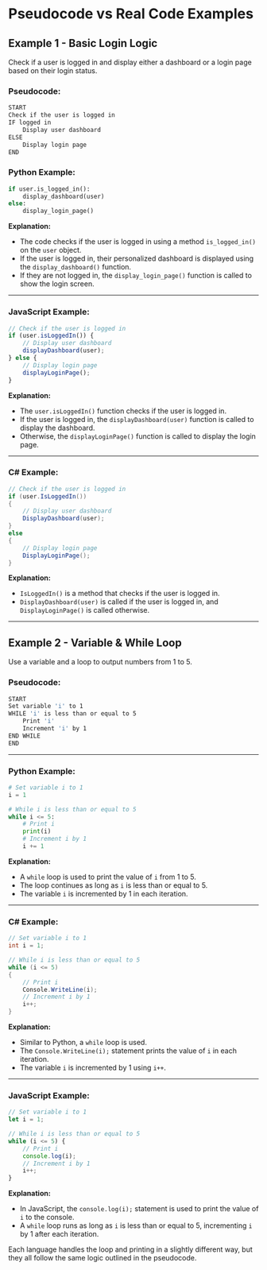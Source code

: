 # Pseudocode vs Real Code Examples

## Example 1 - Basic Login Logic

Check if a user is logged in and display either a dashboard or a login page based on their login status.

### **Pseudocode:**

```bash
START
Check if the user is logged in
IF logged in
    Display user dashboard
ELSE
    Display login page
END
```

### **Python Example:**

```python
if user.is_logged_in():
    display_dashboard(user)
else:
    display_login_page()
```

**Explanation:**

- The code checks if the user is logged in using a method `is_logged_in()` on the `user` object.
- If the user is logged in, their personalized dashboard is displayed using the `display_dashboard()` function.
- If they are not logged in, the `display_login_page()` function is called to show the login screen.

---

### **JavaScript Example:**

```javascript
// Check if the user is logged in
if (user.isLoggedIn()) {
    // Display user dashboard
    displayDashboard(user);
} else {
    // Display login page
    displayLoginPage();
}
```

**Explanation:**

- The `user.isLoggedIn()` function checks if the user is logged in.
- If the user is logged in, the `displayDashboard(user)` function is called to display the dashboard.
- Otherwise, the `displayLoginPage()` function is called to display the login page.

---

### **C# Example:**

```csharp
// Check if the user is logged in
if (user.IsLoggedIn())
{
    // Display user dashboard
    DisplayDashboard(user);
}
else
{
    // Display login page
    DisplayLoginPage();
}
```

**Explanation:**

- `IsLoggedIn()` is a method that checks if the user is logged in.
- `DisplayDashboard(user)` is called if the user is logged in, and `DisplayLoginPage()` is called otherwise.

---

## Example 2 - Variable & While Loop

Use a variable and a loop to output numbers from 1 to 5.

### **Pseudocode:**

```bash
START
Set variable 'i' to 1
WHILE 'i' is less than or equal to 5
    Print 'i'
    Increment 'i' by 1
END WHILE
END
```

---

### **Python Example:**

```python
# Set variable i to 1
i = 1

# While i is less than or equal to 5
while i <= 5:
    # Print i
    print(i)
    # Increment i by 1
    i += 1
```

**Explanation:**

- A `while` loop is used to print the value of `i` from 1 to 5.
- The loop continues as long as `i` is less than or equal to 5.
- The variable `i` is incremented by 1 in each iteration.

---

### **C# Example:**

```csharp
// Set variable i to 1
int i = 1;

// While i is less than or equal to 5
while (i <= 5)
{
    // Print i
    Console.WriteLine(i);
    // Increment i by 1
    i++;
}
```

**Explanation:**

- Similar to Python, a `while` loop is used.
- The `Console.WriteLine(i);` statement prints the value of `i` in each iteration.
- The variable `i` is incremented by 1 using `i++`.

---

### **JavaScript Example:**

```javascript
// Set variable i to 1
let i = 1;

// While i is less than or equal to 5
while (i <= 5) {
    // Print i
    console.log(i);
    // Increment i by 1
    i++;
}
```

**Explanation:**

- In JavaScript, the `console.log(i);` statement is used to print the value of `i` to the console.
- A `while` loop runs as long as `i` is less than or equal to 5, incrementing `i` by 1 after each iteration.

Each language handles the loop and printing in a slightly different way, but they all follow the same logic outlined in the pseudocode.
